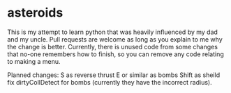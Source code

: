 # asteroids
This is my attempt to learn python that was heavily influenced by my dad and
my uncle. Pull requests are welcome as long as you explain to me why the
change is better. Currently, there is unused code from some changes that no-one
remembers how to finish, so you can remove any code relating to making a menu.

Planned changes:
S as reverse thrust
E or similar as bombs
Shift as sheild
fix dirtyCollDetect for bombs (currently they have the incorrect radius).